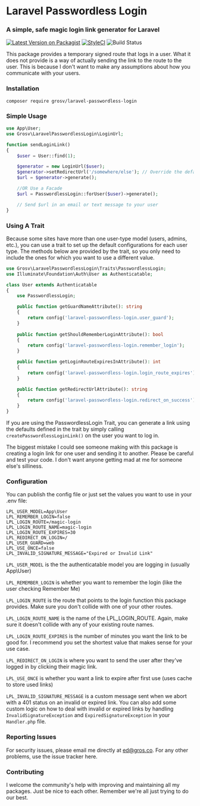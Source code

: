 # Laravel Passwordless Login
### A simple, safe magic login link generator for Laravel
[![Latest Version on Packagist](https://img.shields.io/packagist/v/grosv/laravel-passwordless-login.svg?style=flat-square)](https://packagist.org/packages/grosv/laravel-passwordless-login)
[![StyleCI](https://github.styleci.io/repos/243858945/shield?branch=master)](https://github.styleci.io/repos/243858945)
![Build Status](https://app.chipperci.com/projects/8c76f67e-e513-46a3-ad7a-aecb136dfa05/status/master)

This package provides a temporary signed route that logs in a user. What it does not provide is a way of actually sending the link to the route to the user. This is because I don't want to make any assumptions about how you communicate with your users.

### Installation
```shell script
composer require grosv/laravel-passwordless-login
```

### Simple Usage
```php
use App\User;
use Grosv\LaravelPasswordlessLogin\LoginUrl;

function sendLoginLink()
{
    $user = User::find(1);

    $generator = new LoginUrl($user);
    $generator->setRedirectUrl('/somewhere/else'); // Override the default url to redirect to after login
    $url = $generator->generate();

    //OR Use a Facade
    $url = PasswordlessLogin::forUser($user)->generate();

    // Send $url in an email or text message to your user
}
```
### Using A Trait

Because some sites have more than one user-type model (users, admins, etc.), you can use a trait to set up the default configurations for each user type. The methods below are provided by the trait, so you only need to include the ones for which you want to use a different value.

```php
use Grosv\LaravelPasswordlessLogin\Traits\PasswordlessLogin;
use Illuminate\Foundation\Auth\User as Authenticatable;

class User extends Authenticatable
{
    use PasswordlessLogin;

    public function getGuardNameAttribute(): string 
    {
        return config('laravel-passwordless-login.user_guard');
    }
    
    public function getShouldRememberLoginAttribute(): bool
    {
        return config('laravel-passwordless-login.remember_login');
    }

    public function getLoginRouteExpiresInAttribute(): int
    {
        return config('laravel-passwordless-login.login_route_expires');
    }

    public function getRedirectUrlAttribute(): string
    {
        return config('laravel-passwordless-login.redirect_on_success');
    }
}
```
If you are using the PasswordlessLogin Trait, you can generate a link using the defaults defined in the trait by simply calling `createPasswordlessLoginLink()` on the user you want to log in.

The biggest mistake I could see someone making with this package is creating a login link for one user and sending it to another. Please be careful and test your code. I don't want anyone getting mad at me for someone else's silliness. 

### Configuration
You can publish the config file or just set the values you want to use in your .env file:
```dotenv
LPL_USER_MODEL=App\User
LPL_REMEMBER_LOGIN=false
LPL_LOGIN_ROUTE=/magic-login
LPL_LOGIN_ROUTE_NAME=magic-login
LPL_LOGIN_ROUTE_EXPIRES=30
LPL_REDIRECT_ON_LOGIN=/
LPL_USER_GUARD=web
LPL_USE_ONCE=false
LPL_INVALID_SIGNATURE_MESSAGE="Expired or Invalid Link"
```
`LPL_USER_MODEL` is the the authenticatable model you are logging in (usually App\User)

`LPL_REMEMBER_LOGIN` is whether you want to remember the login (like the user checking Remember Me)

`LPL_LOGIN_ROUTE` is the route that points to the login function this package provides. Make sure you don't collide with one of your other routes.

`LPL_LOGIN_ROUTE_NAME` is the name of the LPL_LOGIN_ROUTE. Again, make sure it doesn't collide with any of your existing route names.

`LPL_LOGIN_ROUTE_EXPIRES` is the number of minutes you want the link to be good for. I recommend you set the shortest value that makes sense for your use case.

`LPL_REDIRECT_ON_LOGIN` is where you want to send the user after they've logged in by clicking their magic link.

`LPL_USE_ONCE` is whether you want a link to expire after first use (uses cache to store used links)

`LPL_INVALID_SIGNATURE_MESSAGE` is a custom message sent when we abort with a 401 status on an invalid or expired link. You can also add some custom logic on how to deal with invalid or expired links by handling `InvalidSignatureException` and `ExpiredSignatureException` in your `Handler.php` file. 

### Reporting Issues

For security issues, please email me directly at ed@gros.co. For any other problems, use the issue tracker here.

### Contributing

I welcome the community's help with improving and maintaining all my packages. Just be nice to each other. Remember we're all just trying to do our best.
